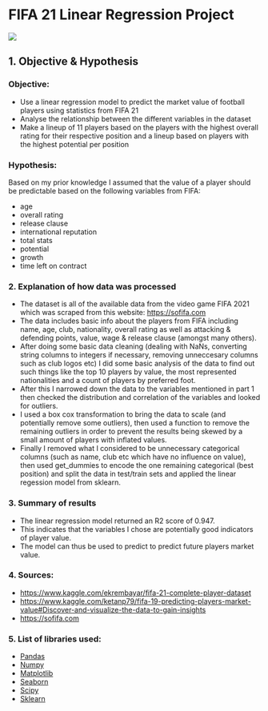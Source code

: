 # FIFA 21 Linear Regression Project


![](https://image.api.playstation.com/vulcan/img/rnd/202012/0119/0wqGMy0MGDbTJlhAlYH95cb0.png)


## **1. Objective & Hypothesis**

### **Objective:**  

- Use a linear regression model to predict the market value of football players using statistics from FIFA 21
- Analyse the relationship between the different variables in the dataset
- Make a lineup of 11 players based on the players with the highest overall rating for their respective position and a lineup based on players with the highest potential per position

### **Hypothesis:**  

Based on my prior knowledge I assumed that the value of a player should be predictable based on the following variables from FIFA:

- age
- overall rating
- release clause
- international reputation
- total stats
- potential
- growth
- time left on contract


### **2. Explanation of how data was processed**  

- The dataset is all of the available data from the video game FIFA 2021 which was scraped from this website: https://sofifa.com
- The data includes basic info about the players from FIFA including name, age, club, nationality, overall rating as well as attacking & defending points, value, wage & release clause (amongst many others).
- After doing some basic data cleaning (dealing with NaNs, converting string columns to integers if necessary, removing unneccesary columns such as club logos etc) I did some basic analysis of the data to find out such things like the top 10 players by value, the most represented nationalities and a count of players by preferred foot.
- After this I narrowed down the data to the variables mentioned in part 1 then checked the distribution and correlation of the variables and looked for outliers. 
- I used a box cox transformation to bring the data to scale (and potentially remove some outliers), then used a function to remove the remaining outliers in order to prevent the results being skewed by a small amount of players with inflated values.
- Finally I removed what I considered to be unnecessary categorical columns (such as name, club etc which have no influence on value), then used get_dummies to encode the one remaining categorical (best position) and split the data in test/train sets and applied the linear regession model from sklearn.


### **3. Summary of results**  

- The linear regression model returned an R2 score of 0.947.
- This indicates that the variables I chose are potentially good indicators of player value.
- The model can thus be used to predict to predict future players market value.

### **4. Sources:**  

- https://www.kaggle.com/ekrembayar/fifa-21-complete-player-dataset
- https://www.kaggle.com/ketanp79/fifa-19-predicting-players-market-value#Discover-and-visualize-the-data-to-gain-insights
- https://sofifa.com


### **5. List of libraries used:**  

- [Pandas](https://pandas.pydata.org/docs/)
- [Numpy](https://numpy.org/)
- [Matplotlib](https://matplotlib.org/)
- [Seaborn](https://seaborn.pydata.org)
- [Scipy](https://www.scipy.org)
- [Sklearn](https://scikit-learn.org/stable/)
